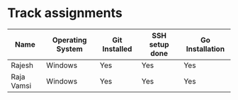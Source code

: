 # Track assignments

| Name          | Operating System  | Git Installed | SSH setup done | Go Installation |
| -----------   | ----------------  | ------------- | -------------- | --------------- |
| Rajesh        | Windows           | Yes           | Yes            | Yes             |
| Raja Vamsi    | Windows           | Yes           | Yes            | Yes             |
